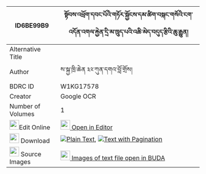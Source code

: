 |ID6BE99B9|སྟོབས་འཕྲོག་དབང་པོའི་གཏོར་སྐྱོངས་དམ་ཚིག་བསྐང་གསོའི་ངག་འདོན་འགལ་རྐྱེན་དྲི་མ་ཁྲུད་པའི་འཆི་མེད་བདུད་རྩིའི་ཆུ་རྒྱུན། 
| --- | --- 
|Alternative Title |
|Author| ས་སྐྱ་ཁྲི་ཆེན ༣༢་ཀུན་དགའ་བློ་གྲོས།
|BDRC ID | W1KG17578
|Creator | Google OCR
|Number of Volumes| 1
|<img width="25" src="https://img.icons8.com/color/25/000000/edit-property.png">Edit Online| [<img width="25" src="https://avatars.githubusercontent.com/u/45091458?s=200&v=4"> Open in Editor](http://editor.openpecha.org/ID6BE99B9)
|<img width="25" src="https://img.icons8.com/fluent/48/000000/download-2.png"/>  Download | [![](https://img.icons8.com/color/20/000000/txt.png)Plain Text](https://github.com/Openpecha/ID6BE99B9/releases/download/v1/tob_trok_wangpo_i_tor_kyong_da_plain_ID6BE99B9.zip), [![](https://img.icons8.com/color/20/000000/txt.png)Text with Pagination](https://github.com/Openpecha/ID6BE99B9/releases/download/v1/tob_trok_wangpo_i_tor_kyong_da_pages_ID6BE99B9.zip)
|<img width="25" src="https://img.icons8.com/plasticine/100/000000/pictures-folder.png"/>  Source Images | [<img width="25" src="https://library.bdrc.io/icons/BUDA-small.svg"> Images of text file open in BUDA](https://library.bdrc.io/show/bdr:W1KG17578)